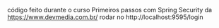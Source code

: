 código feito durante o curso Primeiros passos com Spring Security da https://www.devmedia.com.br/ rodar no http://localhost:9595/login
